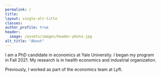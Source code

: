 ```yaml
---
permalink: /
title:
layout: single-alt-title
classes:
author_profile: true
header:
  image: /assets/images/header-photo.jpg
alt_title: "About"
---
```


I am a PhD candidate in economics at Yale University. I began my program in Fall 2021. My research is in health economics and industrial organization.

Previously, I worked as part of the economics team at Lyft.
